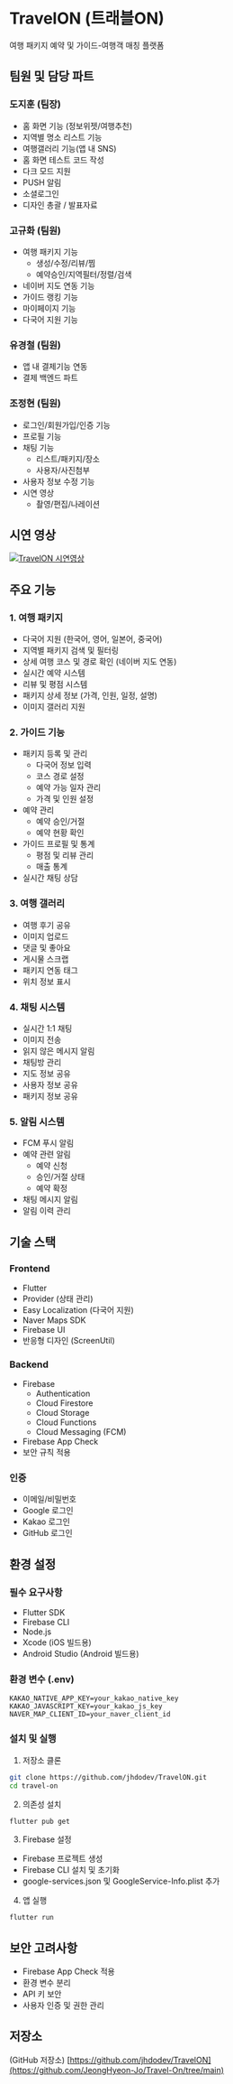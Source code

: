 # TravelON (트래블ON)
여행 패키지 예약 및 가이드-여행객 매칭 플랫폼

## 팀원 및 담당 파트
### 도지훈 (팀장)
- 홈 화면 기능 (정보위젯/여행추천)
- 지역별 명소 리스트 기능
- 여행갤러리 기능(앱 내 SNS)
- 홈 화면 테스트 코드 작성
- 다크 모드 지원
- PUSH 알림
- 소셜로그인
- 디자인 총괄 / 발표자료

### 고규화 (팀원)
- 여행 패키지 기능
  - 생성/수정/리뷰/찜
  - 예약승인/지역필터/정렬/검색
- 네이버 지도 연동 기능
- 가이드 랭킹 기능
- 마이페이지 기능
- 다국어 지원 기능

### 유경철 (팀원)
- 앱 내 결제기능 연동
- 결제 백엔드 파트

### 조정현 (팀원)
- 로그인/회원가입/인증 기능
- 프로필 기능
- 채팅 기능
  - 리스트/패키지/장소
  - 사용자/사진첨부
- 사용자 정보 수정 기능
- 시연 영상
  - 촬영/편집/나레이션

## 시연 영상
[![TravelON 시연영상](https://img.youtube.com/vi/oYZbfPeqkfE/0.jpg)](https://youtu.be/oYZbfPeqkfE)

## 주요 기능
### 1. 여행 패키지
- 다국어 지원 (한국어, 영어, 일본어, 중국어)
- 지역별 패키지 검색 및 필터링
- 상세 여행 코스 및 경로 확인 (네이버 지도 연동)
- 실시간 예약 시스템
- 리뷰 및 평점 시스템
- 패키지 상세 정보 (가격, 인원, 일정, 설명)
- 이미지 갤러리 지원

### 2. 가이드 기능
- 패키지 등록 및 관리
  - 다국어 정보 입력
  - 코스 경로 설정
  - 예약 가능 일자 관리
  - 가격 및 인원 설정
- 예약 관리
  - 예약 승인/거절
  - 예약 현황 확인
- 가이드 프로필 및 통계
  - 평점 및 리뷰 관리
  - 매출 통계
- 실시간 채팅 상담

### 3. 여행 갤러리
- 여행 후기 공유
- 이미지 업로드
- 댓글 및 좋아요
- 게시물 스크랩
- 패키지 연동 태그
- 위치 정보 표시

### 4. 채팅 시스템
- 실시간 1:1 채팅
- 이미지 전송
- 읽지 않은 메시지 알림
- 채팅방 관리
- 지도 정보 공유
- 사용자 정보 공유
- 패키지 정보 공유

### 5. 알림 시스템
- FCM 푸시 알림
- 예약 관련 알림
  - 예약 신청
  - 승인/거절 상태
  - 예약 확정
- 채팅 메시지 알림
- 알림 이력 관리

## 기술 스택
### Frontend
- Flutter
- Provider (상태 관리)
- Easy Localization (다국어 지원)
- Naver Maps SDK
- Firebase UI
- 반응형 디자인 (ScreenUtil)

### Backend
- Firebase
  - Authentication
  - Cloud Firestore
  - Cloud Storage
  - Cloud Functions
  - Cloud Messaging (FCM)
- Firebase App Check
- 보안 규칙 적용

### 인증
- 이메일/비밀번호
- Google 로그인
- Kakao 로그인
- GitHub 로그인

## 환경 설정
### 필수 요구사항
- Flutter SDK
- Firebase CLI
- Node.js
- Xcode (iOS 빌드용)
- Android Studio (Android 빌드용)

### 환경 변수 (.env)
```env
KAKAO_NATIVE_APP_KEY=your_kakao_native_key
KAKAO_JAVASCRIPT_KEY=your_kakao_js_key
NAVER_MAP_CLIENT_ID=your_naver_client_id
```

### 설치 및 실행
1. 저장소 클론
```bash
git clone https://github.com/jhdodev/TravelON.git
cd travel-on
```

2. 의존성 설치
```bash
flutter pub get
```

3. Firebase 설정
- Firebase 프로젝트 생성
- Firebase CLI 설치 및 초기화
- google-services.json 및 GoogleService-Info.plist 추가

4. 앱 실행
```bash
flutter run
```

## 보안 고려사항
- Firebase App Check 적용
- 환경 변수 분리
- API 키 보안
- 사용자 인증 및 권한 관리


## 저장소
(GitHub 저장소) [https://github.com/jhdodev/TravelON](https://github.com/JeongHyeon-Jo/Travel-On/tree/main)
